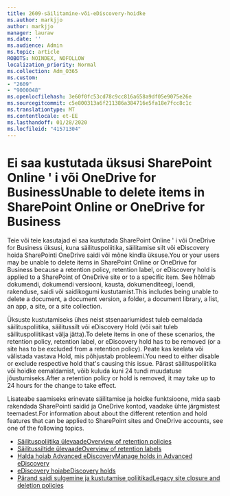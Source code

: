 ```yaml
---
title: 2609-säilitamine-või-eDiscovery-hoidke
ms.author: markjjo
author: markjjo
manager: lauraw
ms.date: ''
ms.audience: Admin
ms.topic: article
ROBOTS: NOINDEX, NOFOLLOW
localization_priority: Normal
ms.collection: Adm_O365
ms.custom:
- "2609"
- "9000048"
ms.openlocfilehash: 3e60f0fc53cd78c9cc816a658a9df05e9075e26e
ms.sourcegitcommit: c5e800313a6f211386a384716e5fa18e7fcc8c1c
ms.translationtype: MT
ms.contentlocale: et-EE
ms.lasthandoff: 01/28/2020
ms.locfileid: "41571304"
---
```

# <a name="unable-to-delete-items-in-sharepoint-online-or-onedrive-for-business"></a><span data-ttu-id="ea049-102">Ei saa kustutada üksusi SharePoint Online ' i või OneDrive for Business</span><span class="sxs-lookup"><span data-stu-id="ea049-102">Unable to delete items in SharePoint Online or OneDrive for Business</span></span>

<span data-ttu-id="ea049-103">Teie või teie kasutajad ei saa kustutada SharePoint Online ' i või OneDrive for Business üksusi, kuna säilituspoliitika, säilitamise silt või eDiscovery hoida SharePointi OneDrive saidi või mõne kindla üksuse.</span><span class="sxs-lookup"><span data-stu-id="ea049-103">You or your users may be unable to delete items in SharePoint Online or OneDrive for Business because a retention policy, retention label, or eDiscovery hold is applied to a SharePoint of OneDrive site or to a specific item.</span></span> <span data-ttu-id="ea049-104">See hõlmab dokumendi, dokumendi versiooni, kausta, dokumenditeegi, loendi, rakenduse, saidi või saidikogumi kustutamist.</span><span class="sxs-lookup"><span data-stu-id="ea049-104">This includes being unable to delete a document, a document version, a folder, a document library, a list, an app, a site, or a site collection.</span></span> 

<span data-ttu-id="ea049-105">Üksuste kustutamiseks ühes neist stsenaariumidest tuleb eemaldada säilituspoliitika, säilitussilt või eDiscovery Hold (või sait tuleb säilituspoliitikast välja jätta).</span><span class="sxs-lookup"><span data-stu-id="ea049-105">To delete items in one of these scenarios, the retention policy, retention label, or eDiscovery hold has to be removed (or a site has to be excluded from a retention policy).</span></span> <span data-ttu-id="ea049-106">Peate kas keelata või välistada vastava Hold, mis põhjustab probleemi.</span><span class="sxs-lookup"><span data-stu-id="ea049-106">You need to either disable or exclude respective hold that's causing this issue.</span></span> <span data-ttu-id="ea049-107">Pärast säilituspoliitika või hoidke eemaldamist, võib kuluda kuni 24 tundi muudatuse jõustumiseks.</span><span class="sxs-lookup"><span data-stu-id="ea049-107">After a retention policy or hold is removed, it may take up to 24 hours for the change to take effect.</span></span> 

<span data-ttu-id="ea049-108">Lisateabe saamiseks erinevate säilitamise ja hoidke funktsioone, mida saab rakendada SharePointi saidid ja OneDrive kontod, vaadake ühte järgmistest teemadest.</span><span class="sxs-lookup"><span data-stu-id="ea049-108">For information about about the different retention and hold features that can be applied to SharePoint sites and OneDrive accounts, see one of the following topics.</span></span>

- [<span data-ttu-id="ea049-109">Säilituspoliitika ülevaade</span><span class="sxs-lookup"><span data-stu-id="ea049-109">Overview of retention policies</span></span>](https://docs.microsoft.com/microsoft-365/compliance/retention-policies)
- [<span data-ttu-id="ea049-110">Säilitussiltide ülevaade</span><span class="sxs-lookup"><span data-stu-id="ea049-110">Overview of retention labels</span></span>](https://docs.microsoft.com/microsoft-365/compliance/labels)
- [<span data-ttu-id="ea049-111">Halda hoiab Advanced eDiscovery</span><span class="sxs-lookup"><span data-stu-id="ea049-111">Manage holds in Advanced eDiscovery</span></span>](https://docs.microsoft.com/microsoft-365/compliance/managing-holds)
- [<span data-ttu-id="ea049-112">eDiscovery hoiab</span><span class="sxs-lookup"><span data-stu-id="ea049-112">eDiscovery holds</span></span>](https://docs.microsoft.com/microsoft-365/compliance/ediscovery-cases#step-4-place-content-locations-on-hold)
- [<span data-ttu-id="ea049-113">Pärand saidi sulgemine ja kustutamise poliitikad</span><span class="sxs-lookup"><span data-stu-id="ea049-113">Legacy site closure and deletion policies</span></span>](https://support.office.com/article/Use-policies-for-site-closure-and-deletion-A8280D82-27FD-48C5-9ADF-8A5431208BA5)